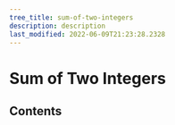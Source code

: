 ```yaml
---
tree_title: sum-of-two-integers
description: description
last_modified: 2022-06-09T21:23:28.2328
---
```


# Sum of Two Integers

## Contents

